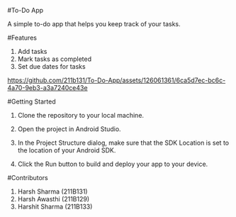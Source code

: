 #To-Do App

A simple to-do app that helps you keep track of your tasks.

#Features

1. Add tasks
2. Mark tasks as completed
4. Set due dates for tasks




https://github.com/211b131/To-Do-App/assets/126061361/6ca5d7ec-bc6c-4a70-9eb3-a3a7240ce43e



#Getting Started

1. Clone the repository to your local machine.

2. Open the project in Android Studio.

3. In the Project Structure dialog, make sure that the SDK Location is set to the location of your Android SDK.

4. Click the Run button to build and deploy your app to your device.

#Contributors
1. Harsh Sharma (211B131)
2. Harsh Awasthi (211B129)
3. Harshit Sharma (211B133)
